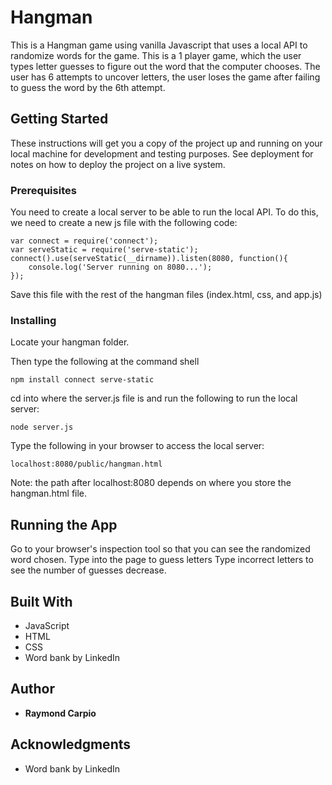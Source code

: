 # Hangman

This is a Hangman game using vanilla Javascript that uses a local API to randomize words for the game. This is a 1 player game, which the user types letter guesses to figure out the word that the computer chooses. The user has 6 attempts to uncover letters, the user loses the game after failing to guess the word by the 6th attempt.

## Getting Started

These instructions will get you a copy of the project up and running on your local machine for development and testing purposes. See deployment for notes on how to deploy the project on a live system.

### Prerequisites

You need to create a local server to be able to run the local API. To do this, we need to create a new js file with the following code:

```
var connect = require('connect');
var serveStatic = require('serve-static');
connect().use(serveStatic(__dirname)).listen(8080, function(){
    console.log('Server running on 8080...');
});
```
Save this file with the rest of the hangman files (index.html, css, and app.js)


### Installing

Locate your hangman folder.


Then type the following at the command shell

```
npm install connect serve-static
```

cd into where the server.js file is and run the following to run the local server:
```
node server.js
```

Type the following in your browser to access the local server:
```
localhost:8080/public/hangman.html
```

Note: the path after localhost:8080 depends on where you store the hangman.html file.


## Running the App

Go to your browser's inspection tool so that you can see the randomized word chosen. 
Type into the page to guess letters
Type incorrect letters to see the number of guesses decrease.

## Built With

* JavaScript
* HTML
* CSS
* Word bank by LinkedIn

## Author

* **Raymond Carpio** 

## Acknowledgments

* Word bank by LinkedIn

